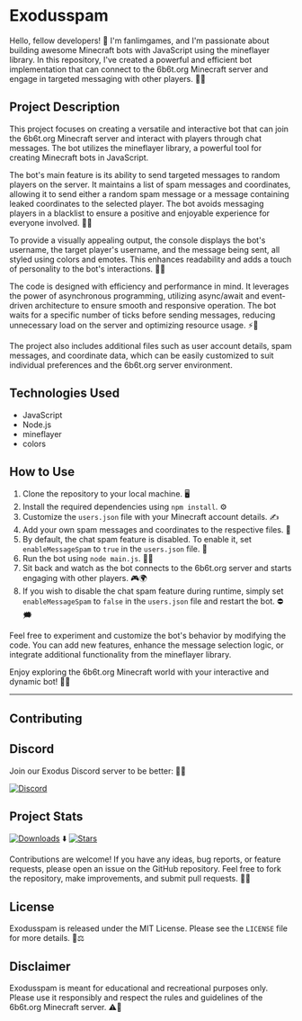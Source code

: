 # Exodusspam

Hello, fellow developers! 👋 I'm fanlimgames, and I'm passionate about building awesome Minecraft bots with JavaScript using the mineflayer library. In this repository, I've created a powerful and efficient bot implementation that can connect to the 6b6t.org Minecraft server and engage in targeted messaging with other players. 🤖🚀

## Project Description

This project focuses on creating a versatile and interactive bot that can join the 6b6t.org Minecraft server and interact with players through chat messages. The bot utilizes the mineflayer library, a powerful tool for creating Minecraft bots in JavaScript.

The bot's main feature is its ability to send targeted messages to random players on the server. It maintains a list of spam messages and coordinates, allowing it to send either a random spam message or a message containing leaked coordinates to the selected player. The bot avoids messaging players in a blacklist to ensure a positive and enjoyable experience for everyone involved. 📨🎯

To provide a visually appealing output, the console displays the bot's username, the target player's username, and the message being sent, all styled using colors and emotes. This enhances readability and adds a touch of personality to the bot's interactions. 🌈😄

The code is designed with efficiency and performance in mind. It leverages the power of asynchronous programming, utilizing async/await and event-driven architecture to ensure smooth and responsive operation. The bot waits for a specific number of ticks before sending messages, reducing unnecessary load on the server and optimizing resource usage. ⚡🔧

The project also includes additional files such as user account details, spam messages, and coordinate data, which can be easily customized to suit individual preferences and the 6b6t.org server environment.

## Technologies Used

- JavaScript
- Node.js
- mineflayer
- colors

## How to Use

1. Clone the repository to your local machine. 🖥️
2. Install the required dependencies using `npm install`. ⚙️
3. Customize the `users.json` file with your Minecraft account details. ✍️
4. Add your own spam messages and coordinates to the respective files. 📝
5. By default, the chat spam feature is disabled. To enable it, set `enableMessageSpam` to `true` in the `users.json` file. 🚀
6. Run the bot using `node main.js`. 🏃‍♂️
7. Sit back and watch as the bot connects to the 6b6t.org server and starts engaging with other players. 🎮🌍
8. If you wish to disable the chat spam feature during runtime, simply set `enableMessageSpam` to `false` in the `users.json` file and restart the bot. ⛔️🗯️

Feel free to experiment and customize the bot's behavior by modifying the code. You can add new features, enhance the message selection logic, or integrate additional functionality from the mineflayer library.

Enjoy exploring the 6b6t.org Minecraft world with your interactive and dynamic bot! 🤖🌟


---
## Contributing


## Discord

Join our Exodus Discord server to be better: 🚀💪

[![Discord](https://discordapp.com/api/guilds/28n6FGcErT/widget.png?style=banner4)](https://discord.gg/28n6FGcErT)

## Project Stats

[![Downloads](https://img.shields.io/github/downloads/fanlimgames/Exodusspam/total.svg)](https://github.com/fanlimgames/Exodusspam/releases) ⬇️
[![Stars](https://img.shields.io/github/stars/fanlimgames/Exodusspam.svg)](https://github.com/fanlimgames/Exodusspam/stargazers)










Contributions are welcome! If you have any ideas, bug reports, or feature requests, please open an issue on the GitHub repository. Feel free to fork the repository, make improvements, and submit pull requests. 🙌🔧

## License

Exodusspam is released under the MIT License. Please see the `LICENSE` file for more details. 📄⚖️

## Disclaimer

Exodusspam is meant for educational and recreational purposes only. Please use it responsibly and respect the rules and guidelines of the 6b6t.org Minecraft server. ⚠️🚧
